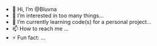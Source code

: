 - 👋 Hi, I’m @Bluvna
- 👀 I’m interested in too many things...
- 🌱 I’m currently learning code(s) for a personal project...
- 📫 How to reach me ...
- ⚡ Fun fact: ...

<!---
Bluvna/Bluvna is a ✨ special ✨ repository because its `README.md` (this file) appears on your GitHub profile.
You can click the Preview link to take a look at your changes.
--->
